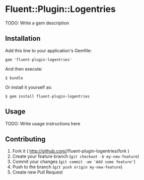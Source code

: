 # Fluent::Plugin::Logentries

TODO: Write a gem description

## Installation

Add this line to your application's Gemfile:

    gem 'fluent-plugin-logentries'

And then execute:

    $ bundle

Or install it yourself as:

    $ gem install fluent-plugin-logentries

## Usage

TODO: Write usage instructions here

## Contributing

1. Fork it ( http://github.com/<my-github-username>/fluent-plugin-logentries/fork )
2. Create your feature branch (`git checkout -b my-new-feature`)
3. Commit your changes (`git commit -am 'Add some feature'`)
4. Push to the branch (`git push origin my-new-feature`)
5. Create new Pull Request
